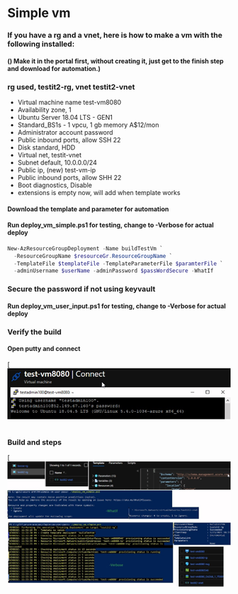 # Simple vm
### If you have a rg and a vnet, here is how to make a vm with the following installed:
#### () Make it in the portal first, without creating it, just get to the finish step and download for automation.)

### rg used, testit2-rg, vnet testit2-vnet


* Virtual machine name test-vm8080
* Availability zone, 1
* Ubuntu Server 18.04 LTS - GEN1
* Standard_BS1s - 1 vpcu, 1 gb memory A$12/mon
* Administrator account password
* Public inbound ports, allow SSH 22
* Disk standard, HDD
* Virtual net, testit-vnet
* Subnet default, 10.0.0.0/24
* Public ip, (new) test-vm-ip
* Public inbound ports, allow SHH 22
* Boot diagnostics, Disable
* extensions is empty now, will add when template works

#### Download the template and parameter for automation

#### Run deploy_vm_simple.ps1 for testing, change to -Verbose for actual deploy
```ps1 
New-AzResourceGroupDeployment -Name buildTestVm `
  -ResourceGroupName $resourceGr.ResourceGroupName `
  -TemplateFile $templateFile -TemplateParameterFile $paramterFile `
  -adminUsername $userName -adminPassword $passWordSecure -WhatIf
```
### Secure the password if not using keyvault
#### Run deploy_vm_user_input.ps1 for testing, change to -Verbose for actual deploy

###  Verify the build
####  Open putty and connect
[![Screenshot](putty.jpg)

# 
### Build and steps
[![Screenshot](setup_1.jpg)
